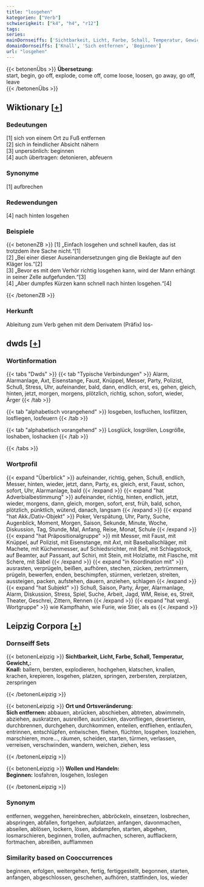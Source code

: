 ```yaml
---
title: "losgehen"
kategorien: ["Verb"]
schwierigkeit: ["k4", "h4", "r12"]
tags:
series:
mainDornseiffs: ['Sichtbarkeit, Licht, Farbe, Schall, Temperatur, Gewicht,', 'Ort und Ortsveränderung', 'Wollen und Handeln']
domainDornseiffs: ['Knall', 'Sich entfernen', 'Beginnen']
url: "losgehen"
---
```


{{< betonenÜbs >}}
**Übersetzung:**  
start, begin, go off, explode, come off, come loose, loosen, go away, go  off, leave  
{{< /betonenÜbs >}}

## Wiktionary [[+](https://de.wiktionary.org/wiki/losgehen)]

### Bedeutungen
[1] sich von einem Ort zu Fuß entfernen  
[2] sich in feindlicher Absicht nähern  
[3] unpersönlich: beginnen  
[4] auch übertragen: detonieren, abfeuern  

### Synonyme
[1] aufbrechen  

### Redewendungen
[4] nach hinten losgehen  

### Beispiele
{{< betonenZB >}}
[1] „Einfach losgehen und schnell kaufen, das ist trotzdem ihre Sache nicht.“[1]  
[2] „Bei einer dieser Auseinandersetzungen ging die Beklagte auf den Kläger los.“[2]  
[3] „Bevor es mit dem Verhör richtig losgehen kann, wird der Mann erhängt in seiner Zelle aufgefunden.“[3]  
[4] „Aber dumpfes Kürzen kann schnell nach hinten losgehen.“[4]  

{{< /betonenZB >}}
### Herkunft
Ableitung zum Verb gehen mit dem Derivatem (Präfix) los-  



## dwds [[+](https://www.dwds.de/wb/losgehen)]

### Wortinformation
{{< tabs "Dwds" >}}
{{< tab "Typische Verbindungen" >}}
Alarm, Alarmanlage, Axt, Eisenstange, Faust, Knüppel, Messer, Party, Polizist, Schuß, Stress, Uhr, aufeinander, bald, dann, endlich, erst, es, gehen, gleich, hinten, jetzt, morgen, morgens, plötzlich, richtig, schon, sofort, wieder, Ärger
{{< /tab >}}

{{< tab "alphabetisch vorangehend" >}}
losgeben, losfluchen, losflitzen, losfliegen, losfeuern
{{< /tab >}}

{{< tab "alphabetisch vorangehend" >}}
Losglück, losgrölen, Losgröße, loshaben, loshacken
{{< /tab >}}

{{< /tabs >}}

### Wortprofil
{{< expand "Überblick" >}} aufeinander, richtig, gehen, Schuß, endlich, Messer, hinten, wieder, jetzt, dann, Party, es, gleich, erst, Faust, schon, sofort, Uhr, Alarmanlage, bald {{< /expand >}}
{{< expand "hat Adverbialbestimmung" >}} aufeinander, richtig, hinten, endlich, jetzt, wieder, morgens, dann, gleich, morgen, sofort, erst, früh, bald, schon, plötzlich, pünktlich, wütend, danach, langsam {{< /expand >}}
{{< expand "hat Akk./Dativ-Objekt" >}} Poker, Verspätung, Uhr, Party, Suche, Augenblick, Moment, Morgen, Saison, Sekunde, Minute, Woche, Diskussion, Tag, Stunde, Mal, Anfang, Reise, Monat, Schule {{< /expand >}}
{{< expand "hat Präpositionalgruppe" >}} mit Messer, mit Faust, mit Knüppel, auf Polizist, mit Eisenstange, mit Axt, mit Baseballschläger, mit Machete, mit Küchenmesser, auf Schiedsrichter, mit Beil, mit Schlagstock, auf Beamter, auf Passant, auf Schiri, mit Stein, mit Holzlatte, mit Flasche, mit Schere, mit Säbel {{< /expand >}}
{{< expand "in Koordination mit" >}} ausrasten, verprügeln, beißen, aufhören, stechen, zücken, zertrümmern, prügeln, bewerfen, enden, beschimpfen, stürmen, verletzen, streiten, aussteigen, packen, aufstehen, dauern, anziehen, schlagen {{< /expand >}}
{{< expand "hat Subjekt" >}} Schuß, Saison, Party, Ärger, Alarmanlage, Alarm, Diskussion, Stress, Spiel, Suche, Arbeit, Jagd, WM, Reise, es, Streit, Theater, Geschrei, Zittern, Rennen {{< /expand >}}
{{< expand "hat vergl. Wortgruppe" >}} wie Kampfhahn, wie Furie, wie Stier, als es {{< /expand >}}

## Leipzig Corpora [[+](https://corpora.uni-leipzig.de/en/res?word=losgehen&corpusId=deu_newscrawl-public_2018)]

### Dornseiff Sets
{{< betonenLeipzig >}}
**Sichtbarkeit, Licht, Farbe, Schall, Temperatur, Gewicht,:**  
**Knall:** ballern, bersten, explodieren, hochgehen, klatschen, knallen, krachen, krepieren, losgehen, platzen, springen, zerbersten, zerplatzen, zerspringen  

{{< /betonenLeipzig >}}


{{< betonenLeipzig >}}
**Ort und Ortsveränderung:**  
**Sich entfernen:** abbauen, abrücken, abschieben, abtreten, abwimmeln, abziehen, auskratzen, ausreißen, ausrücken, davonfliegen, desertieren, durchbrennen, durchgehen, durchkommen, enteilen, entfliehen, entlaufen, entrinnen, entschlüpfen, entwischen, fliehen, flüchten, losgehen, losziehen, marschieren, more..., räumen, scheiden, starten, türmen, verlassen, verreisen, verschwinden, wandern, weichen, ziehen, less  

{{< /betonenLeipzig >}}


{{< betonenLeipzig >}}
**Wollen und Handeln:**  
**Beginnen:** losfahren, losgehen, loslegen  

{{< /betonenLeipzig >}}

### Synonym
entfernen, weggehen, hereinbrechen, abbröckeln, einsetzen, losbrechen, abspringen, abfallen, fortgehen, aufplatzen, anfangen, davonmachen, abseilen, ablösen, lockern, lösen, abdampfen, starten, abgehen, losmarschieren, beginnen, trollen, aufmachen, scheren, aufflackern, fortmachen, abreißen, aufflammen


### Similarity based on Cooccurrences
beginnen, erfolgen, weitergehen, fertig, fertiggestellt, begonnen, starten, anfangen, abgeschlossen, geschehen, aufhören, stattfinden, los, wieder

